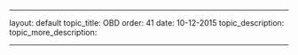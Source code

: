 ---

layout: default
topic_title: OBD
order: 41
date: 10-12-2015
topic_description:   
topic_more_description: 


---